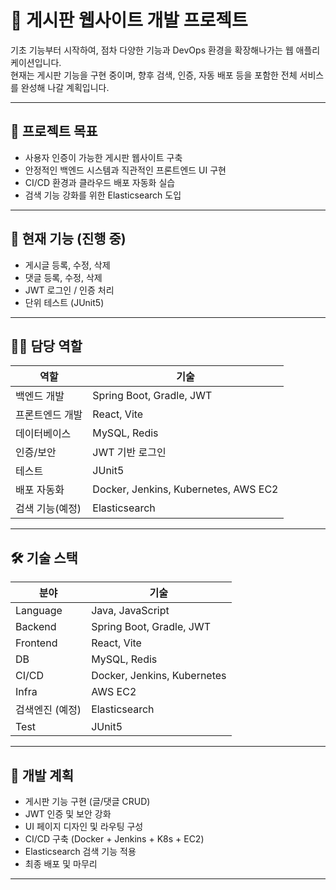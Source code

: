 # 📘 게시판 웹사이트 개발 프로젝트

기초 기능부터 시작하여, 점차 다양한 기능과 DevOps 환경을 확장해나가는 웹 애플리케이션입니다.  
현재는 게시판 기능을 구현 중이며, 향후 검색, 인증, 자동 배포 등을 포함한 전체 서비스를 완성해 나갈 계획입니다.

---

## 🚀 프로젝트 목표

- 사용자 인증이 가능한 게시판 웹사이트 구축
- 안정적인 백엔드 시스템과 직관적인 프론트엔드 UI 구현
- CI/CD 환경과 클라우드 배포 자동화 실습
- 검색 기능 강화를 위한 Elasticsearch 도입

---

## 📖 현재 기능 (진행 중)

- 게시글 등록, 수정, 삭제
- 댓글 등록, 수정, 삭제
- JWT 로그인 / 인증 처리
- 단위 테스트 (JUnit5)

---

## 🧑‍💻 담당 역할

| 역할 | 기술 |
|------|------|
| 백엔드 개발 | Spring Boot, Gradle, JWT |
| 프론트엔드 개발 | React, Vite |
| 데이터베이스 | MySQL, Redis |
| 인증/보안 | JWT 기반 로그인 |
| 테스트 | JUnit5 |
| 배포 자동화 | Docker, Jenkins, Kubernetes, AWS EC2 |
| 검색 기능(예정) | Elasticsearch |

---

## 🛠️ 기술 스택

| 분야 | 기술 |
|------|------|
| Language | Java, JavaScript |
| Backend | Spring Boot, Gradle, JWT |
| Frontend | React, Vite |
| DB | MySQL, Redis |
| CI/CD | Docker, Jenkins, Kubernetes |
| Infra | AWS EC2 |
| 검색엔진 (예정) | Elasticsearch |
| Test | JUnit5 |

---

## 📅 개발 계획

- 게시판 기능 구현 (글/댓글 CRUD)
- JWT 인증 및 보안 강화
- UI 페이지 디자인 및 라우팅 구성
- CI/CD 구축 (Docker + Jenkins + K8s + EC2)
- Elasticsearch 검색 기능 적용
- 최종 배포 및 마무리

---



